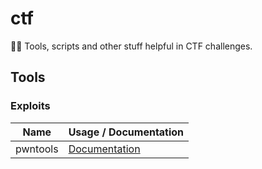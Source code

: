 # ctf
🏴‍☠️ Tools, scripts and other stuff helpful in CTF challenges.

## Tools

### Exploits

| Name | Usage / Documentation |
| --- | --- |
| pwntools | [Documentation](http://docs.pwntools.com/en/stable/) |

